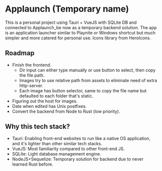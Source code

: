 # Applaunch (Temporary name)

This is a personal project using Tauri + VueJS with SQLite DB and connected to Applaunch_be now as a temporary backend solution. The app is an application launcher similar to Playnite or Windows shortcut but much simpler and more catered for personal use. Icons library from HeroIcons.

## Roadmap

- Finish the frontend.
  - Dir input can either type manually or use button to select, then copy the file path.
  - Images try to use relative path from assets to eliminate need of extra http-server.
  - Each image has button selector, same to copy the file name but defaulted to each folder that's static.
- Figuring out the host for images.
- Date when edited has Unix postfixes.
- Convert the backend from Node to Rust (low priority).

## Why this tech stack?

- Tauri: Enabling front-end websites to run like a native OS application, and it's lighter than other similar tech stacks.
- VueJS: Most familiarity compared to other front-end JS.
- SQLite: Light database management engine.
- NodeJS+Sequelize: Temporary solution for backend due to never learned Rust before.
